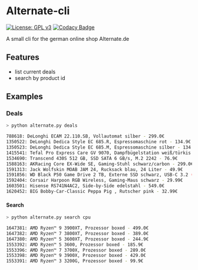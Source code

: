 # Alternate-cli
[![License: GPL v3](https://img.shields.io/badge/License-GPLv3-blue.svg)](https://www.gnu.org/licenses/gpl-3.0)
[![Codacy Badge](https://app.codacy.com/project/badge/Grade/40855ee2bd11499ba131e436759c0035)](https://www.codacy.com/manual/fritzjo-git/alternate-cli?utm_source=github.com&amp;utm_medium=referral&amp;utm_content=FritzJo/alternate-cli&amp;utm_campaign=Badge_Grade)

A small cli for the german online shop Alternate.de

## Features
* list current deals
* search by product id

## Examples
### Deals
```bash
> python alternate.py deals

788618: DeLonghi ECAM 22.110.SB, Vollautomat silber - 299.0€
1350522: DeLonghi Dedica Style EC 685.R, Espressomaschine rot - 134.9€
1350523: DeLonghi Dedica Style EC 685.M, Espressomaschine silber - 134.9€
1415541: Tefal Pro Express Care GV 9070, Dampfbügelstation weiß/türkis - 159.9€
1534690: Transcend 430S 512 GB, SSD SATA 6 GB/s, M.2 2242 - 76.9€
1588163: AKRacing Core EX-Wide SE, Gaming-Stuhl schwarz/carbon - 299.0€
1591313: Jack Wolfskin MOAB JAM 24, Rucksack blau, 24 Liter - 49.9€
1591856: WD Black P50 Game Drive 2 TB, Externe SSD schwarz, USB-C 3.2 (10 Gbit/s) - 389.0€
1592404: Corsair Harpoon RGB Wireless, Gaming-Maus schwarz - 29.99€
1603501: Hisense RS741N4AC2, Side-by-Side edelstahl - 549.0€
1620452: BIG Bobby-Car-Classic Peppa Pig , Rutscher pink - 32.99€
```

#### Search
```bash
> python alternate.py search cpu

1647381: AMD Ryzen™ 9 3900XT, Prozessor boxed - 499.0€
1647382: AMD Ryzen™ 7 3800XT, Prozessor boxed - 389.0€
1647380: AMD Ryzen™ 5 3600XT, Prozessor boxed - 244.9€
1553392: AMD Ryzen™ 5 3600, Prozessor boxed - 185.9€
1553396: AMD Ryzen™ 7 3700X, Prozessor boxed - 289.0€
1553398: AMD Ryzen™ 9 3900X, Prozessor boxed - 429.0€
1553391: AMD Ryzen™ 3 3200G, Prozessor boxed - 99.9€

```
